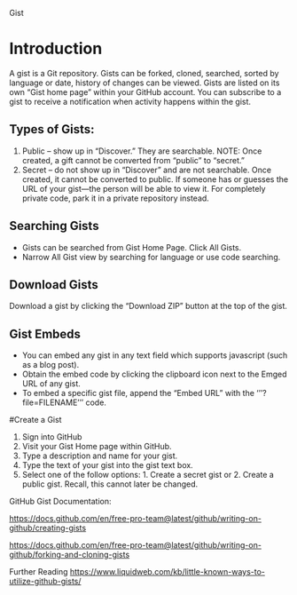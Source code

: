 Gist

# Introduction
A gist is a Git repository.  Gists can be forked, cloned, searched, sorted by language or date, history of changes can be viewed.  Gists are listed on its own “Gist home page” within your GitHub account.  You can subscribe to a gist to receive a notification when activity happens within the gist. 

## Types of Gists:  
1.  Public – show up in “Discover.”  They are searchable. NOTE: Once created, a gift cannot be converted from “public” to “secret.” 
2. Secret – do not show up in “Discover” and are not searchable. Once created, it cannot be converted to public. If someone has or guesses the URL of your gist—the person will be able to view it.  For completely private code, park it in a private repository instead. 


## Searching Gists 
* Gists can be searched from Gist Home Page.  Click All Gists. 
* Narrow All Gist view by searching for language or use code searching. 

## Download Gists 
Download a gist by clicking the “Download ZIP” button at the top of the gist.  

## Gist Embeds
* You can embed any gist in any text field which supports javascript (such as a blog post). 
* Obtain the embed code by clicking the clipboard icon next to the Emged URL of any gist.  
* To embed a specific gist file, append the “Embed URL” with the ‘’’?file=FILENAME’’’ code. 

#Create a Gist 
1.  Sign into GitHub
2.  Visit your Gist Home page within GitHub. 
3.  Type a description and name for your gist.
4.  Type the text of your gist into the gist text box.
5.  Select one of the follow options:  1. Create a secret gist or 2. Create a public gist.  Recall, this cannot later be changed. 

GitHub Gist Documentation: 

https://docs.github.com/en/free-pro-team@latest/github/writing-on-github/creating-gists 

https://docs.github.com/en/free-pro-team@latest/github/writing-on-github/forking-and-cloning-gists

Further Reading https://www.liquidweb.com/kb/little-known-ways-to-utilize-github-gists/ 
